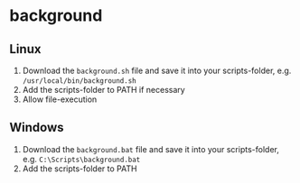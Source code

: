 # background

## Linux
1. Download the `background.sh` file and save it into your scripts-folder, e.g. `/usr/local/bin/background.sh`
2. Add the scripts-folder to PATH if necessary
3. Allow file-execution

## Windows
1. Download the `background.bat` file and save it into your scripts-folder, e.g. `C:\Scripts\background.bat`
2. Add the scripts-folder to PATH
